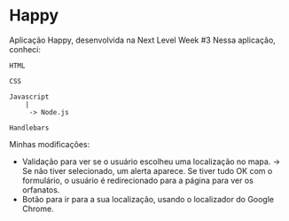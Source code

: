# Happy
Aplicação Happy, desenvolvida na Next Level Week #3
Nessa aplicação, conheci:

    HTML

    CSS

    Javascript
        |
         -> Node.js
         
    Handlebars

Minhas modificações: 
  * Validação para ver se o usuário escolheu uma localização no mapa. 
    -> Se não tiver selecionado, um alerta aparece. Se tiver tudo OK com o formulário, o usuário é redirecionado para a página para ver os orfanatos.
  * Botão para ir para a sua localização, usando o localizador do Google Chrome.
   
